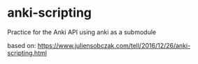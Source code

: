 # anki-scripting

Practice for the Anki API using anki as a submodule 

based on: https://www.juliensobczak.com/tell/2016/12/26/anki-scripting.html
